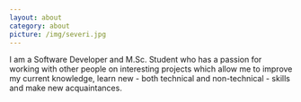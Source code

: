 ```yaml
---
layout: about
category: about
picture: /img/severi.jpg
---
```


I am a Software Developer and M.Sc. Student who has a passion for working
with other people on interesting projects which allow me to improve my current knowledge,
learn new - both technical and non-technical - skills and make new acquaintances.



